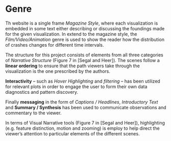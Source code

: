 # Genre

Th website is a single frame _Magazine Style_, where each visualization is embedded in some text either describing or discussing the foundings made for the given visualization.
In extend to the magazine style, the _Film/Video/Animation_ genre is used to show the reader how the distribution of crashes changes for different time intervals.

The structure for this project consists of elements from all three categories of _Narrative Structure_ (Figure 7 in [Segal and Heer]).
The scenes follow a **linear ordering** to ensure that the path viewers take through the visualization is the one prescribed by the authors.

**Interactivity** – such as _Hover Highlighting_ and _filtering_ – has been utilized for relevant plots in order to engage the user to form their own data diagnostics and pattern discovery.

Finally **messaging** in the form of _Captions / Headlines_, _Introductory Text_ and **Summary / Synthesis** has been used to communicate observations and commentary to the viewer.

In terms of Visual Narrative tools (Figure 7 in [Segal and Heer]), highlighting (e.g. feature distinction, motion and zooming) is employ to help direct the viewer’s attention to particular elements of the different scenes.
